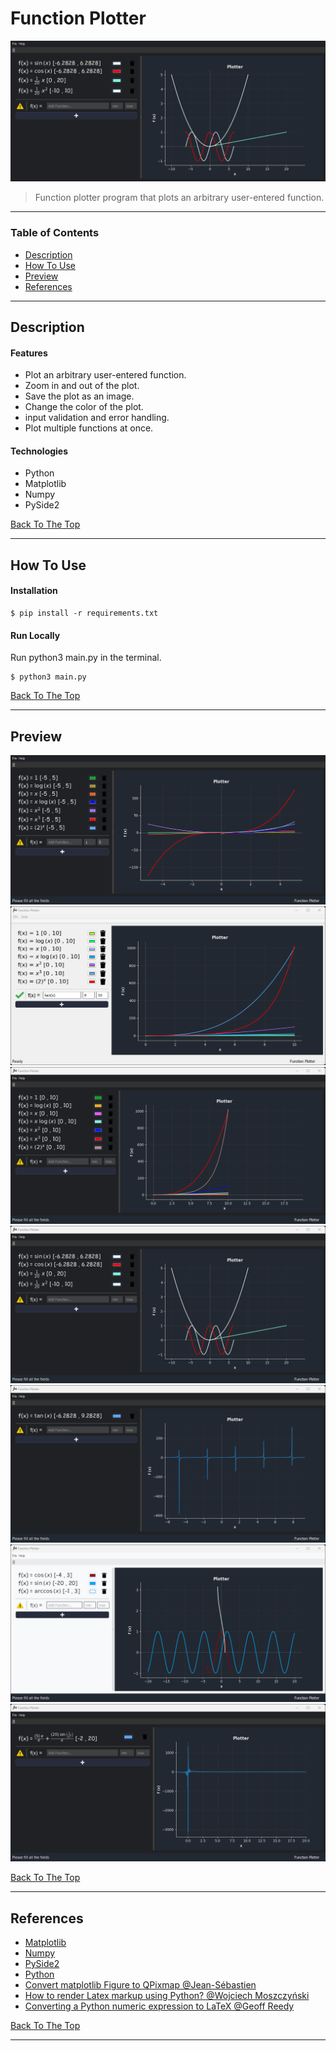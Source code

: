 # Function Plotter

![Project Image](./docs/image3-copy.png)

> Function plotter program that plots an arbitrary user-entered function.

---

### Table of Contents

- [Description](#description)
- [How To Use](#how-to-use)
- [Preview](#preview)
- [References](#references)

---

## Description

#### Features

- Plot an arbitrary user-entered function.
- Zoom in and out of the plot.
- Save the plot as an image.
- Change the color of the plot.
- input validation and error handling.
- Plot multiple functions at once.

#### Technologies

- Python
- Matplotlib
- Numpy
- PySide2

[Back To The Top](#function-plotter)

---

## How To Use

#### Installation

```Terminal
$ pip install -r requirements.txt
```

#### Run Locally
Run python3 main.py in the terminal.
```Terminal
$ python3 main.py
```

[Back To The Top](#function-plotter)

---

## Preview

![Project Image](./docs/image1.png)
![Project Image](./docs/image7.png)
![Project Image](./docs/image2.png)
![Project Image](./docs/image3.png)
![Project Image](./docs/image4.png)
![Project Image](./docs/image6.png)
![Project Image](./docs/image5.png)

[Back To The Top](#function-plotter)

---

## References

- [Matplotlib](https://matplotlib.org/)
- [Numpy](https://numpy.org/)
- [PySide2](https://pypi.org/project/PySide2/)
- [Python](https://www.python.org/)
- [Convert matplotlib Figure to QPixmap @Jean-Sébastien](https://stackoverflow.com/questions/32035251/displaying-latex-in-pyqt-pyside-qtablewidget)
- [How to render Latex markup using Python? @Wojciech Moszczyński](https://stackoverflow.com/questions/4028267/how-to-render-latex-markup-using-python)
- [Converting a Python numeric expression to LaTeX @Geoff Reedy](https://stackoverflow.com/questions/1841084/https://stackoverflow.com/questions/3867028/converting-a-python-numeric-expression-to-latex)

[Back To The Top](#function-plotter)

---
